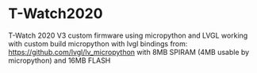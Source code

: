 # T-Watch2020
T-Watch 2020 V3 custom firmware using micropython and LVGL
working with custom build micropython with lvgl bindings from:
https://github.com/lvgl/lv_micropython
with 8MB SPIRAM (4MB usable by micropython) and 16MB FLASH
